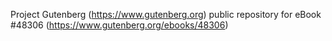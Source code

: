 Project Gutenberg (https://www.gutenberg.org) public repository for eBook #48306 (https://www.gutenberg.org/ebooks/48306)
